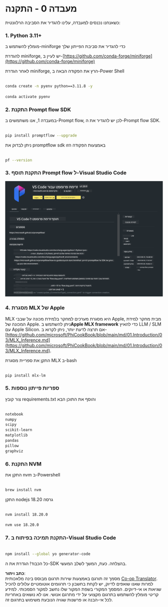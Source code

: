<!--
CO_OP_TRANSLATOR_METADATA:
{
  "original_hash": "4b16264917d9b93169745d92b8ce8c65",
  "translation_date": "2025-07-17T04:19:56+00:00",
  "source_file": "md/02.Application/02.Code/Phi3/VSCodeExt/HOL/Apple/01.Installations.md",
  "language_code": "he"
}
-->
# **מעבדה 0 - התקנה**

כשאנחנו נכנסים למעבדה, עלינו להגדיר את הסביבה הרלוונטית:


### **1. Python 3.11+**

מומלץ להשתמש ב-miniforge כדי להגדיר את סביבת הפייתון שלך

להגדרת miniforge, יש לעיין ב-[https://github.com/conda-forge/miniforge](https://github.com/conda-forge/miniforge)

לאחר הגדרת miniforge, הרץ את הפקודה הבאה ב-Power Shell

```bash

conda create -n pyenv python==3.11.8 -y

conda activate pyenv

```


### **2. התקנת Prompt flow SDK**

במעבדה 1, אנו משתמשים ב-Prompt flow, לכן יש להגדיר את ה-Prompt flow SDK.

```bash

pip install promptflow --upgrade

```

ניתן לבדוק את promptflow sdk באמצעות הפקודה הזו


```bash

pf --version

```

### **3. התקנת תוסף Prompt flow ל-Visual Studio Code**

![pf](../../../../../../../../../translated_images/pf_ext.8cf76b5846e9b8562b0dd276004237b3ff3797066b9f912d39c0ae6c88b35878.he.png)

### **4. מסגרת MLX של Apple**

MLX היא מסגרת מערכים למחקר בלמידת מכונה על שבבי Apple, מבית מחקר למידת המכונה של Apple. ניתן להשתמש ב**Apple MLX framework** כדי להאיץ LLM / SLM עם Apple Silicon. אם תרצה לדעת יותר, ניתן לקרוא ב-[https://github.com/microsoft/PhiCookBook/blob/main/md/01.Introduction/03/MLX_Inference.md](https://github.com/microsoft/PhiCookBook/blob/main/md/01.Introduction/03/MLX_Inference.md).

התקן את ספריית מסגרת MLX ב-bash


```bash

pip install mlx-lm

```



### **5. ספריות פייתון נוספות**


צור קובץ requirements.txt והוסף את התוכן הבא

```txt

notebook
numpy 
scipy 
scikit-learn 
matplotlib 
pandas 
pillow 
graphviz

```


### **6. התקנת NVM**

התקן את nvm ב-Powershell


```bash

brew install nvm

```

התקן nodejs גרסה 18.20


```bash

nvm install 18.20.0

nvm use 18.20.0

```

### **7. התקנת תמיכה בפיתוח ב-Visual Studio Code**


```bash

npm install --global yo generator-code

```

כל הכבוד! הגדרת את ה-SDK בהצלחה. כעת, המשך לשלב המעשי.

**כתב ויתור**:  
מסמך זה תורגם באמצעות שירות תרגום מבוסס בינה מלאכותית [Co-op Translator](https://github.com/Azure/co-op-translator). למרות שאנו שואפים לדיוק, יש לקחת בחשבון כי תרגומים אוטומטיים עלולים להכיל שגיאות או אי-דיוקים. המסמך המקורי בשפת המקור שלו נחשב למקור הסמכותי. למידע קריטי מומלץ להשתמש בתרגום מקצועי על ידי מתרגם אנושי. אנו לא נושאים באחריות לכל אי-הבנה או פרשנות שגויה הנובעת משימוש בתרגום זה.